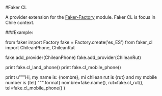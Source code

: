 #Faker CL

A provider extension for the [Faker-Factory](https://pypi.python.org/pypi/fake-factory) module. Faker CL is focus in Chile context.

###Example:

from faker import Factory
fake = Factory.create('es_ES')
from faker_cl import ChileanPhone, ChileanRut

fake.add_provider(ChileanPhone)
fake.add_provider(ChileanRut)

print fake.cl_land_phone()
print fake.cl_mobile_phone()


print u"""Hi, my name is: {nombre}, mi chilean rut is {rut} and my mobile number is {tel} """.format(
	nombre=fake.name(),
	rut=fake.cl_rut(),
	tel=fake.cl_mobile_phone()
	)